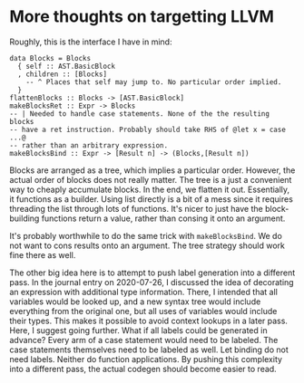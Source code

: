 # More thoughts on targetting LLVM

Roughly, this is the interface I have in mind:

    data Blocks = Blocks
      { self :: AST.BasicBlock
      , children :: [Blocks]
        -- ^ Places that self may jump to. No particular order implied.
      }
    flattenBlocks :: Blocks -> [AST.BasicBlock]
    makeBlocksRet :: Expr -> Blocks
    -- | Needed to handle case statements. None of the the resulting blocks
    -- have a ret instruction. Probably should take RHS of @let x = case ...@
    -- rather than an arbitrary expression.
    makeBlocksBind :: Expr -> [Result n] -> (Blocks,[Result n])

Blocks are arranged as a tree, which implies a particular order. However,
the actual order of blocks does not really matter. The tree is a just a
convenient way to cheaply accumulate blocks. In the end, we flatten it out.
Essentially, it functions as a builder. Using list directly is a bit of a
mess since it requires threading the list through lots of functions. It's
nicer to just have the block-building functions return a value, rather than
consing it onto an argument.

It's probably worthwhile to do the same trick with `makeBlocksBind`. We do
not want to cons results onto an argument. The tree strategy should work fine
there as well.

The other big idea here is to attempt to push label generation into a different
pass. In the journal entry on 2020-07-26, I discussed the idea of decorating
an expression with additional type information. There, I intended that all
variables would be looked up, and a new syntax tree would include everything
from the original one, but all uses of variables would include their types.
This makes it possible to avoid context lookups in a later pass. Here, I
suggest going further. What if all labels could be generated in advance?
Every arm of a case statement would need to be labeled. The case statements
themselves need to be labeled as well. Let binding do not need labels. Neither
do function applications. By pushing this complexity into a different pass,
the actual codegen should become easier to read.
